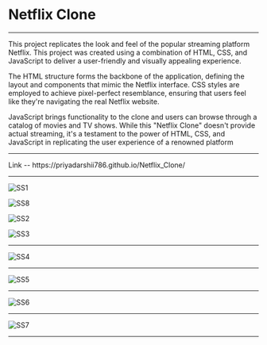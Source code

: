 # Netflix Clone
<hr>

This project replicates the look and feel of the popular streaming platform Netflix. This project was created using a combination of HTML, CSS, and JavaScript to deliver a user-friendly and visually appealing experience.<br>

The HTML structure forms the backbone of the application, defining the layout and components that mimic the Netflix interface. CSS styles are employed to achieve pixel-perfect resemblance, ensuring that users feel like they're navigating the real Netflix website.<br>

JavaScript brings functionality to the clone and users can browse through a catalog of movies and TV shows. While this "Netflix Clone" doesn't provide actual streaming, it's a testament to the power of HTML, CSS, and JavaScript in replicating the user experience of a renowned platform

<hr>
Link -- https://priyadarshii786.github.io/Netflix_Clone/
<hr>

![SS1](https://github.com/priyadarshii786/Netflix_Clone/assets/100780858/4eb45438-058e-4cc6-8970-ea862706aa56)

![SS8](https://github.com/priyadarshii786/Netflix_Clone/assets/100780858/1ad7a2cf-f85f-46bd-a067-888ba1fe9708)

![SS2](https://github.com/priyadarshii786/Netflix_Clone/assets/100780858/ed466c1e-773a-4506-b972-1477aabf9af2)

![SS3](https://github.com/priyadarshii786/Netflix_Clone/assets/100780858/30af8881-c58f-407f-9a3e-a641c255d407)

<hr>

![SS4](https://github.com/priyadarshii786/Netflix_Clone/assets/100780858/7ec2e374-a848-45d6-b694-50f3b0498f5c)

<hr>

![SS5](https://github.com/priyadarshii786/Netflix_Clone/assets/100780858/d2ecd770-35b4-4ff2-9e78-d94a3f7f7afd)

<hr>

![SS6](https://github.com/priyadarshii786/Netflix_Clone/assets/100780858/96c38e15-f449-4144-bcd5-317bfa3512ea)

<hr>

![SS7](https://github.com/priyadarshii786/Netflix_Clone/assets/100780858/f16d5431-1630-4905-9d09-812b37667be8)


<hr>



